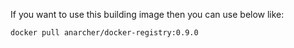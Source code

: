 If you want to use this building image then you can use below like:

``` docker pull anarcher/docker-registry:0.9.0 ```

